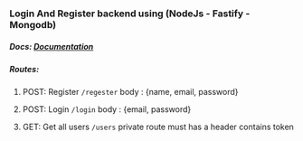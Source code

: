 ### Login And Register backend using (NodeJs - Fastify - Mongodb)


##### Docs: [Documentation](http://localhost:5000/docs/) 
##### Routes:
1. POST: Register `/regester`
  body : {name, email, password}

2. POST: Login `/login`
  body : {email, password}

3. GET: Get all users `/users`
  private route must has a header contains token

